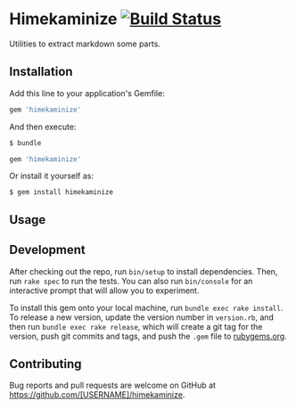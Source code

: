 # Himekaminize [![Build Status](https://travis-ci.org/otukutun/himekaminize.svg?branch=master)](https://travis-ci.org/otukutun/himekaminize)

Utilities to extract markdown some parts.

## Installation

Add this line to your application's Gemfile:

```ruby
gem 'himekaminize'
```

And then execute:

```sh
$ bundle
```

```ruby
gem 'himekaminize'
```


Or install it yourself as:

    $ gem install himekaminize

## Usage

## Development

After checking out the repo, run `bin/setup` to install dependencies. Then, run `rake spec` to run the tests. You can also run `bin/console` for an interactive prompt that will allow you to experiment.

To install this gem onto your local machine, run `bundle exec rake install`. To release a new version, update the version number in `version.rb`, and then run `bundle exec rake release`, which will create a git tag for the version, push git commits and tags, and push the `.gem` file to [rubygems.org](https://rubygems.org).

## Contributing

Bug reports and pull requests are welcome on GitHub at https://github.com/[USERNAME]/himekaminize.
